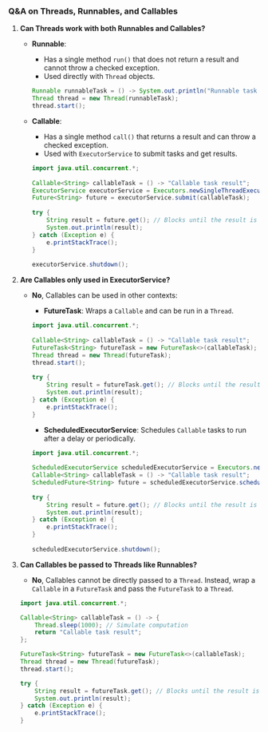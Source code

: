 ### Q&A on Threads, Runnables, and Callables

1. **Can Threads work with both Runnables and Callables?**

    - **Runnable**:
        - Has a single method `run()` that does not return a result and cannot throw a checked exception.
        - Used directly with `Thread` objects.
      ```java
      Runnable runnableTask = () -> System.out.println("Runnable task is running");
      Thread thread = new Thread(runnableTask);
      thread.start();
      ```

    - **Callable**:
        - Has a single method `call()` that returns a result and can throw a checked exception.
        - Used with `ExecutorService` to submit tasks and get results.
      ```java
      import java.util.concurrent.*;
 
      Callable<String> callableTask = () -> "Callable task result";
      ExecutorService executorService = Executors.newSingleThreadExecutor();
      Future<String> future = executorService.submit(callableTask);
 
      try {
          String result = future.get(); // Blocks until the result is available
          System.out.println(result);
      } catch (Exception e) {
          e.printStackTrace();
      }
 
      executorService.shutdown();
      ```

2. **Are Callables only used in ExecutorService?**

    - **No**, Callables can be used in other contexts:
        - **FutureTask**: Wraps a `Callable` and can be run in a `Thread`.
      ```java
      import java.util.concurrent.*;
 
      Callable<String> callableTask = () -> "Callable task result";
      FutureTask<String> futureTask = new FutureTask<>(callableTask);
      Thread thread = new Thread(futureTask);
      thread.start();
 
      try {
          String result = futureTask.get(); // Blocks until the result is available
          System.out.println(result);
      } catch (Exception e) {
          e.printStackTrace();
      }
      ```

        - **ScheduledExecutorService**: Schedules `Callable` tasks to run after a delay or periodically.
      ```java
      import java.util.concurrent.*;
 
      ScheduledExecutorService scheduledExecutorService = Executors.newScheduledThreadPool(1);
      Callable<String> callableTask = () -> "Callable task result";
      ScheduledFuture<String> future = scheduledExecutorService.schedule(callableTask, 5, TimeUnit.SECONDS);
 
      try {
          String result = future.get(); // Blocks until the result is available
          System.out.println(result);
      } catch (Exception e) {
          e.printStackTrace();
      }
 
      scheduledExecutorService.shutdown();
      ```

3. **Can Callables be passed to Threads like Runnables?**

    - **No**, Callables cannot be directly passed to a `Thread`. Instead, wrap a `Callable` in a `FutureTask` and pass the `FutureTask` to a `Thread`.
   ```java
   import java.util.concurrent.*;

   Callable<String> callableTask = () -> {
       Thread.sleep(1000); // Simulate computation
       return "Callable task result";
   };

   FutureTask<String> futureTask = new FutureTask<>(callableTask);
   Thread thread = new Thread(futureTask);
   thread.start();

   try {
       String result = futureTask.get(); // Blocks until the result is available
       System.out.println(result);
   } catch (Exception e) {
       e.printStackTrace();
   }